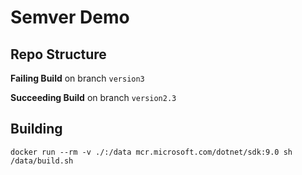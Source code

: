 Semver Demo
===

Repo Structure
---

**Failing Build** on branch `version3`

**Succeeding Build** on branch `version2.3`

Building
---
`docker run --rm -v ./:/data mcr.microsoft.com/dotnet/sdk:9.0 sh /data/build.sh`